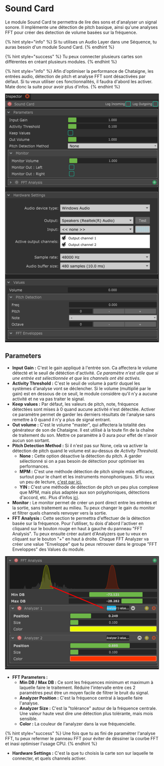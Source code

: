 # Sound Card

Le module Sound Card te permettra de lire des sons et d'analyser un signal sonore. Il implémente une détection de pitch basique, ainsi qu'une analyses FFT pour créer des detection de volume basées sur la fréquence.

{% hint style="info" %}
Si tu utilises un Audio Layer dans une Séquence, tu auras besoin d'un module Sound Card.
{% endhint %}

{% hint style="success" %}
Tu peux connecter plusieurs cartes son différentes en créant plusieurs modules.
{% endhint %}

{% hint style="info" %}
Afin d'optimiser la performance de Chataigne, les entrées audio, détection de pitch et analyse FFT sont désactivées par défaut. Si tu veux utiliser ces fonctionnalités, il faudra d'abord les activer. Mate donc la suite pour avoir plus d'infos.
{% endhint %}

![](../../.gitbook/assets/sound.png)

## Parameters

* **Input Gain :** C'est le gain appliqué à l'entrée son. Ca affectera le volume détecté et le seuil de détéction d'activité. _Ce paramètre n'est utile que si une entrée est sélectionnée et que les channels ont été activés._ 
* **Activity Threshold :** C'est le seuil de volume à partir duquel les systèmes d'analyse vont se déclencher. Si le volume \(multiplié par le gain\) est en dessous de ce seuil, le module considère qu'il n'y a aucune activité et ne va pas traiter le signal.
* **Keep values :** Par défaut, les valeurs de pitch, note, fréquence détectées sont mises à 0 quand aucune activité n'est détectée. Activer ce paramètre permet de garder les derniers résultats de l'analyse sans remettre à 0 quand il n'y a plus de signal entrant.
* **Out volume :** C'est le volume "master", qui affectera la totalité des générateur de son de Chataigne. Il est utilisé à la toute fin de la chaîne de traitement du son. Mettre ce paramètre à 0 aura pour effet de n'avoir aucun son sortant.
* **Pitch Detection Method :** Si il n'est pas sur None, cela va activer la détection de pitch quand le volume est au-dessus de _Activity Threshold._
  * **None :** Cette option désactive la détection du pitch. A garder sélectionné si on a pas besoin de détection pour optimiser les performances.
  * **MPM :** C'est une méthode détection de pitch simple mais efficace, surtout pour le chant et les instruments monophoniques. Si tu veux un peu de lecture, [c'est par ici.](http://miracle.otago.ac.nz/tartini/papers/A_Smarter_Way_to_Find_Pitch.pdf)
  * **YIN :** C'est une méthode de détection de pitch un peu plus complexe que MPM, mais plus adaptée aux son polyphoniques, détections d'accord, etc. Plus d'infos [ici](https://www.eecs.qmul.ac.uk/~simond/pub/2014/MauchDixon-PYIN-ICASSP2014.pdf). 
* **Monitor :** Le monitor permet de créer un pont direct entre les entrées et la sortie, sans traitement au milieu. Tu peux changer le gain du monitor et filtrer  quels channels renvoyer vers la sortie.
* **FFT Analysis :** Cette section te permettra d'effectuer de la détection basée sur la fréquence. Pour l'utiliser, tu dois d'abord l'activer en cliquand sur le bouton rouge en haut à gauche du panneau "FFT Analysis". Tu peux ensuite créer autant d'Analyzers que tu veux en cliquant sur le bouton "+" en haut à droite. Chaque FFT Analyzer va créer une value "Enveloppe" que tu peux retrouver dans le groupe "FFT Enveloppes" des Values du module.

![2 FFT Analyzers, le jaune d&#xE9;tecte des fr&#xE9;quences basses et le rouge des fr&#xE9;quences hautes. ](../../.gitbook/assets/fft.png)

* **FFT Parameters :**
  * **Min DB / Max DB :** Ce sont les fréquences minimum et maximum à laquelle faire le traitement. Réduire l'intervalle entre ces 2 paramètres peut être un moyen facile de filtrer le bruit du signal.
  * **Analyzer Position :** C'est la fréquence central à laquelle faire l'analyse.
  * **Analyzer Size :** C'est la "tolérance" autour de la fréquence centrale. Une valeur haute veut dire une détection plus tolérante, mais mois sensible.
  * **Color :**  La couleur de l'analyzer dans la vue fréquencielle.

{% hint style="success" %}
Une fois que tu as fini de paramétrer l'analyse FFT, tu peux refermer le panneau FFT pour éviter de déssiner la courbe FFT et inasi optimiser l'usage CPU.
{% endhint %}

* **Hardware Settings :** C'est la que tu choisis la carte son sur laquelle te connecter, et quels channels activer.

